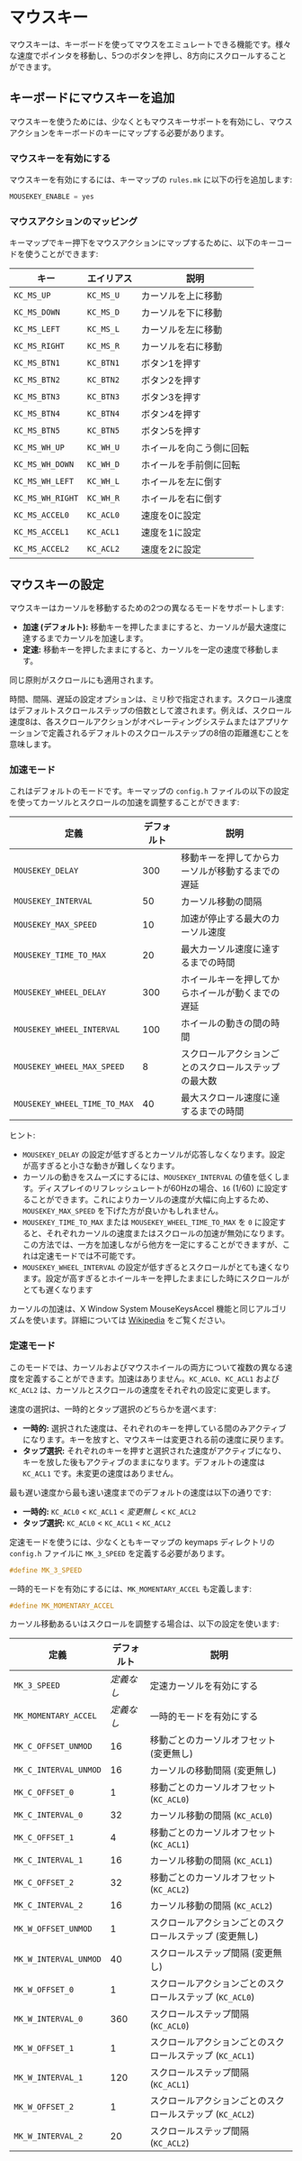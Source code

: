 # マウスキー

<!---
  original document: 0.8.141:docs/feature_mouse_keys.md
  git diff 0.8.141 HEAD -- docs/feature_mouse_keys.md | cat
-->

マウスキーは、キーボードを使ってマウスをエミュレートできる機能です。様々な速度でポインタを移動し、5つのボタンを押し、8方向にスクロールすることができます。

## キーボードにマウスキーを追加

マウスキーを使うためには、少なくともマウスキーサポートを有効にし、マウスアクションをキーボードのキーにマップする必要があります。

### マウスキーを有効にする

マウスキーを有効にするには、キーマップの `rules.mk` に以下の行を追加します:

```c
MOUSEKEY_ENABLE = yes
```

### マウスアクションのマッピング

キーマップでキー押下をマウスアクションにマップするために、以下のキーコードを使うことができます:

| キー | エイリアス | 説明 |
|----------------|---------|-----------------|
| `KC_MS_UP` | `KC_MS_U` | カーソルを上に移動 |
| `KC_MS_DOWN` | `KC_MS_D` | カーソルを下に移動 |
| `KC_MS_LEFT` | `KC_MS_L` | カーソルを左に移動 |
| `KC_MS_RIGHT` | `KC_MS_R` | カーソルを右に移動 |
| `KC_MS_BTN1` | `KC_BTN1` | ボタン1を押す |
| `KC_MS_BTN2` | `KC_BTN2` | ボタン2を押す |
| `KC_MS_BTN3` | `KC_BTN3` | ボタン3を押す |
| `KC_MS_BTN4` | `KC_BTN4` | ボタン4を押す |
| `KC_MS_BTN5` | `KC_BTN5` | ボタン5を押す |
| `KC_MS_WH_UP` | `KC_WH_U` | ホイールを向こう側に回転 |
| `KC_MS_WH_DOWN` | `KC_WH_D` | ホイールを手前側に回転 |
| `KC_MS_WH_LEFT` | `KC_WH_L` | ホイールを左に倒す |
| `KC_MS_WH_RIGHT` | `KC_WH_R` | ホイールを右に倒す |
| `KC_MS_ACCEL0` | `KC_ACL0` | 速度を0に設定 |
| `KC_MS_ACCEL1` | `KC_ACL1` | 速度を1に設定 |
| `KC_MS_ACCEL2` | `KC_ACL2` | 速度を2に設定 |

## マウスキーの設定

マウスキーはカーソルを移動するための2つの異なるモードをサポートします:

* **加速 (デフォルト):** 移動キーを押したままにすると、カーソルが最大速度に達するまでカーソルを加速します。
* **定速:** 移動キーを押したままにすると、カーソルを一定の速度で移動します。

同じ原則がスクロールにも適用されます。

時間、間隔、遅延の設定オプションは、ミリ秒で指定されます。スクロール速度はデフォルトスクロールステップの倍数として渡されます。例えば、スクロール速度8は、各スクロールアクションがオペレーティングシステムまたはアプリケーションで定義されるデフォルトのスクロールステップの8倍の距離進むことを意味します。

### 加速モード

これはデフォルトのモードです。キーマップの `config.h` ファイルの以下の設定を使ってカーソルとスクロールの加速を調整することができます:

| 定義 | デフォルト | 説明 |
|----------------------------|-------|---------------------------------------------------------|
| `MOUSEKEY_DELAY` | 300 | 移動キーを押してからカーソルが移動するまでの遅延 |
| `MOUSEKEY_INTERVAL` | 50 | カーソル移動の間隔 |
| `MOUSEKEY_MAX_SPEED` | 10 | 加速が停止する最大のカーソル速度 |
| `MOUSEKEY_TIME_TO_MAX` | 20 | 最大カーソル速度に達するまでの時間 |
| `MOUSEKEY_WHEEL_DELAY` | 300 | ホイールキーを押してからホイールが動くまでの遅延 |
| `MOUSEKEY_WHEEL_INTERVAL` | 100 | ホイールの動きの間の時間 |
| `MOUSEKEY_WHEEL_MAX_SPEED` | 8 | スクロールアクションごとのスクロールステップの最大数 |
| `MOUSEKEY_WHEEL_TIME_TO_MAX` | 40 | 最大スクロール速度に達するまでの時間 |

ヒント:

* `MOUSEKEY_DELAY` の設定が低すぎるとカーソルが応答しなくなります。設定が高すぎると小さな動きが難しくなります。
* カーソルの動きをスムーズにするには、`MOUSEKEY_INTERVAL` の値を低くします。ディスプレイのリフレッシュレートが60Hzの場合、`16` (1/60) に設定することができます。これによりカーソルの速度が大幅に向上するため、`MOUSEKEY_MAX_SPEED` を下げた方が良いかもしれません。
* `MOUSEKEY_TIME_TO_MAX` または `MOUSEKEY_WHEEL_TIME_TO_MAX` を `0` に設定すると、それぞれカーソルの速度またはスクロールの加速が無効になります。この方法では、一方を加速しながら他方を一定にすることができますが、これは定速モードでは不可能です。
* `MOUSEKEY_WHEEL_INTERVAL` の設定が低すぎるとスクロールがとても速くなります。設定が高すぎるとホイールキーを押したままにした時にスクロールがとても遅くなります

カーソルの加速は、X Window System MouseKeysAccel 機能と同じアルゴリズムを使います。詳細については [Wikipedia](https://en.wikipedia.org/wiki/Mouse_keys) をご覧ください。

### 定速モード

このモードでは、カーソルおよびマウスホイールの両方について複数の異なる速度を定義することができます。加速はありません。`KC_ACL0`、`KC_ACL1` および `KC_ACL2` は、カーソルとスクロールの速度をそれぞれの設定に変更します。

速度の選択は、一時的とタップ選択のどちらかを選べます:

* **一時的:** 選択された速度は、それぞれのキーを押している間のみアクティブになります。キーを放すと、マウスキーは変更される前の速度に戻ります。
* **タップ選択:** それぞれのキーを押すと選択された速度がアクティブになり、キーを放した後もアクティブのままになります。デフォルトの速度は `KC_ACL1` です。未変更の速度はありません。

最も遅い速度から最も速い速度までのデフォルトの速度は以下の通りです:

* **一時的:** `KC_ACL0` < `KC_ACL1` < *変更無し* < `KC_ACL2`
* **タップ選択:** `KC_ACL0` < `KC_ACL1` < `KC_ACL2`

定速モードを使うには、少なくともキーマップの keymaps ディレクトリの `config.h` ファイルに `MK_3_SPEED` を定義する必要があります。

```c
#define MK_3_SPEED
```

一時的モードを有効にするには、`MK_MOMENTARY_ACCEL` も定義します:

```c
#define MK_MOMENTARY_ACCEL
```

カーソル移動あるいはスクロールを調整する場合は、以下の設定を使います:

| 定義 | デフォルト | 説明 |
|---------------------|-------------|-------------------------------------------|
| `MK_3_SPEED` | *定義なし* | 定速カーソルを有効にする |
| `MK_MOMENTARY_ACCEL` | *定義なし* | 一時的モードを有効にする |
| `MK_C_OFFSET_UNMOD` | 16 | 移動ごとのカーソルオフセット (変更無し) |
| `MK_C_INTERVAL_UNMOD` | 16 | カーソルの移動間隔 (変更無し) |
| `MK_C_OFFSET_0` | 1 | 移動ごとのカーソルオフセット (`KC_ACL0`) |
| `MK_C_INTERVAL_0` | 32 | カーソル移動の間隔 (`KC_ACL0`) |
| `MK_C_OFFSET_1` | 4 | 移動ごとのカーソルオフセット (`KC_ACL1`) |
| `MK_C_INTERVAL_1` | 16 | カーソル移動の間隔 (`KC_ACL1`) |
| `MK_C_OFFSET_2` | 32 | 移動ごとのカーソルオフセット (`KC_ACL2`) |
| `MK_C_INTERVAL_2` | 16 | カーソル移動の間隔 (`KC_ACL2`) |
| `MK_W_OFFSET_UNMOD` | 1 | スクロールアクションごとのスクロールステップ (変更無し) |
| `MK_W_INTERVAL_UNMOD` | 40 | スクロールステップ間隔 (変更無し) |
| `MK_W_OFFSET_0` | 1 | スクロールアクションごとのスクロールステップ (`KC_ACL0`) |
| `MK_W_INTERVAL_0` | 360 | スクロールステップ間隔 (`KC_ACL0`) |
| `MK_W_OFFSET_1` | 1 | スクロールアクションごとのスクロールステップ (`KC_ACL1`) |
| `MK_W_INTERVAL_1` | 120 | スクロールステップ間隔 (`KC_ACL1`) |
| `MK_W_OFFSET_2` | 1 | スクロールアクションごとのスクロールステップ (`KC_ACL2`) |
| `MK_W_INTERVAL_2` | 20 | スクロールステップ間隔 (`KC_ACL2`) |
